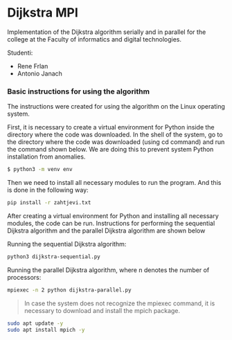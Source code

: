 # Dijkstra MPI
Implementation of the Dijkstra algorithm serially and in parallel for the college at the Faculty of informatics and digital technologies.

Studenti:
- Rene Frlan
- Antonio Janach

### Basic instructions for using the algorithm
The instructions were created for using the algorithm on the Linux operating system. 

First, it is necessary to create a virtual environment for Python inside the directory where the code was downloaded. In the shell of the system, go to the directory where the code was downloaded (using cd command) and run the command shown below. We are doing this to prevent system Python installation from anomalies.
```sh
$ python3 -m venv env
```

Then we need to install all necessary modules to run the program. And this is done in the following way: 
```sh
pip install -r zahtjevi.txt
```

After creating a virtual environment for Python and installing all necessary modules, the code can be run. Instructions for performing the sequential Dijkstra algorithm and the parallel Dijkstra algorithm are shown below

Running the sequential Dijkstra algorithm:
```sh
python3 dijkstra-sequential.py
```

Running the parallel Dijkstra algorithm, where n denotes the number of processors:
```sh
mpiexec -n 2 python dijkstra-parallel.py
```

> In case the system does not recognize the mpiexec command, it is necessary to download and install the mpich package.
```sh
sudo apt update -y
sudo apt install mpich -y
```